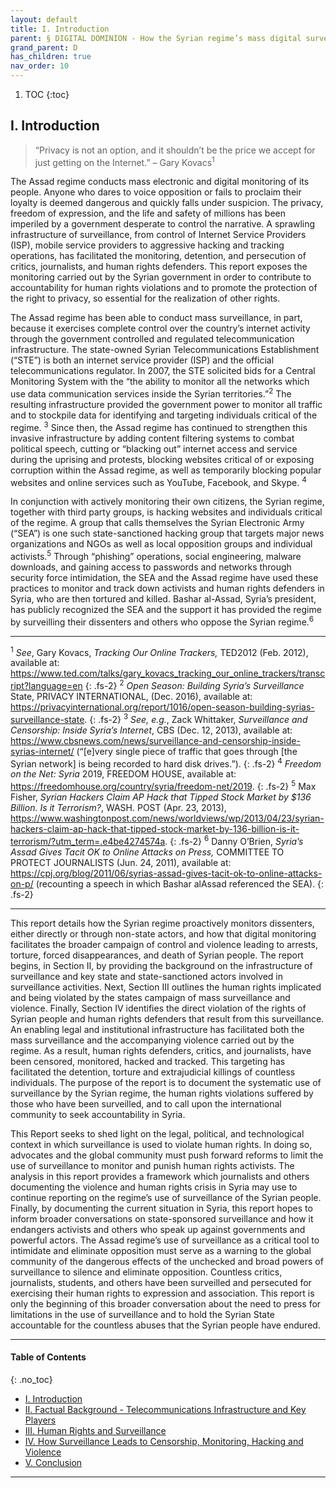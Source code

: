 ```yaml
---
layout: default
title: I. Introduction
parent: § DIGITAL DOMINION - How the Syrian regime’s mass digital surveillance violates human rights 
grand_parent: D 
has_children: true
nav_order: 10 
---
```

<style>
.dont-break-out {
  /* These are technically the same, but use both */
  overflow-wrap: break-word;
  word-wrap: break-word;

  -ms-word-break: break-all;
  /* This is the dangerous one in WebKit, as it breaks things wherever */
  word-break: break-all;
  /* Instead use this non-standard one: */
  word-break: break-word;
}
</style>

<div class="dont-break-out" markdown="1">

1. TOC
{:toc}

## I. Introduction 
> “Privacy is not an option, and it shouldn’t be the price we accept for just getting on the Internet.” – Gary Kovacs<sup>1</sup> 

The Assad regime conducts mass electronic and digital monitoring of its people. Anyone who dares to voice opposition or fails to proclaim their loyalty is deemed dangerous and quickly falls under suspicion. The privacy, freedom of expression, and the life and safety of millions has been imperiled by a government desperate to control the narrative. A sprawling infrastructure of surveillance, from control of Internet Service Providers (ISP), mobile service providers to aggressive hacking and tracking operations, has facilitated the monitoring, detention, and persecution of critics, journalists, and human rights defenders. This report exposes the monitoring carried out by the Syrian government in order to contribute to accountability for human rights violations and to promote the protection of the right to privacy, so essential for the realization of other rights. 

The Assad regime has been able to conduct mass surveillance, in part, because it exercises complete control over the country’s internet activity through the government controlled and regulated telecommunication infrastructure. The state-owned Syrian Telecommunications Establishment (“STE”) is both an internet service provider (ISP) and the official telecommunications regulator. In 2007, the STE solicited bids for a Central Monitoring System with the “the ability to monitor all the networks which use data communication services inside the Syrian territories.”<sup>2</sup> The resulting infrastructure provided the government power to monitor all traffic and to stockpile data for identifying and targeting individuals critical of the regime. <sup>3</sup> Since then, the Assad regime has continued to strengthen this invasive infrastructure by adding content filtering systems to combat political speech, cutting or “blacking out” internet access and service during the uprising and protests, blocking websites critical of or exposing corruption within the Assad regime, as well as temporarily blocking popular websites and online services such as YouTube, Facebook, and Skype. <sup>4</sup>

In conjunction with actively monitoring their own citizens, the Syrian regime, together with third party groups, is hacking websites and individuals critical of the regime. A group that calls themselves the Syrian Electronic Army (“SEA”) is one such state-sanctioned hacking group that targets major news organizations and NGOs as well as local opposition groups and individual activists.<sup>5</sup> Through “phishing” operations, social engineering, malware downloads, and gaining access to passwords and networks through security force intimidation, the SEA and the Assad regime have used these practices to monitor and track down activists and human rights defenders in Syria, who are then tortured and killed. Bashar al-Assad, Syria’s president, has publicly recognized the SEA and the support it has provided the regime by surveilling their dissenters and others who oppose the Syrian regime.<sup>6</sup>

***
<sup>1</sup> *See*, Gary Kovacs, *Tracking Our Online Trackers,* TED2012 (Feb. 2012), available at: https://www.ted.com/talks/gary_kovacs_tracking_our_online_trackers/transcript?language=en 
{: .fs-2}
<sup>2</sup> *Open Season: Building Syria’s Surveillance* State, PRIVACY INTERNATIONAL, (Dec. 2016), available at: https://privacyinternational.org/report/1016/open-season-building-syrias-surveillance-state. 
{: .fs-2}
<sup>3</sup> *See, e.g.*, Zack Whittaker, *Surveillance and Censorship: Inside Syria’s Internet*, CBS (Dec. 12, 2013), available at: https://www.cbsnews.com/news/surveillance-and-censorship-inside-syrias-internet/ (“[e]very single piece of traffic that goes through [the Syrian network] is being recorded to hard disk drives.”).
{: .fs-2}
<sup>4</sup> *Freedom on the Net: Syria* 2019, FREEDOM HOUSE, available at: https://freedomhouse.org/country/syria/freedom-net/2019. 
{: .fs-2}
<sup>5</sup> Max Fisher, *Syrian Hackers Claim AP Hack that Tipped Stock Market by $136 Billion. Is it Terrorism?*, WASH. POST (Apr. 23, 2013), https://www.washingtonpost.com/news/worldviews/wp/2013/04/23/syrian-hackers-claim-ap-hack-that-tipped-stock-market-by-136-billion-is-it-terrorism/?utm_term=.e4be4274574a. 
{: .fs-2}
<sup>6</sup> Danny O’Brien, *Syria’s Assad Gives Tacit OK to Online Attacks on Press,* COMMITTEE TO PROTECT JOURNALISTS (Jun. 24, 2011), available at: https://cpj.org/blog/2011/06/syrias-assad-gives-tacit-ok-to-online-attacks-on-p/ (recounting a speech in which Bashar alAssad referenced the SEA).
{: .fs-2}
***

This report details how the Syrian regime proactively monitors dissenters, either directly or through non-state actors, and how that digital monitoring facilitates the broader campaign of control and violence leading to arrests, torture, forced disappearances, and death of Syrian people. The report begins, in Section II, by providing the background on the infrastructure of surveillance and key state and state-sanctioned actors involved in surveillance activities. Next, Section III outlines the human rights implicated and being violated by the states campaign of mass surveillance and violence. Finally, Section IV identifies the direct violation of the rights of Syrian people and human rights defenders that result from this surveillance. An enabling legal and institutional infrastructure has facilitated both the mass surveillance and the accompanying violence carried out by the regime. As a result, human rights defenders, critics, and journalists, have been censored, monitored, hacked and tracked. This targeting has facilitated the detention, torture and extrajudicial killings of countless individuals. The purpose of the report is to document the systematic use of surveillance by the Syrian regime, the human rights violations suffered by those who have been surveilled, and to call upon the international community to seek accountability in Syria. 

This Report seeks to shed light on the legal, political, and technological context in which surveillance is used to violate human rights. In doing so, advocates and the global community must push forward reforms to limit the use of surveillance to monitor and punish human rights activists. The analysis in this report provides a framework which journalists and others documenting the violence and human rights crisis in Syria may use to continue reporting on the regime’s use of surveillance of the Syrian people. Finally, by documenting the current situation in Syria, this report hopes to inform broader conversations on state-sponsored surveillance and how it endangers activists and others who speak up against governments and powerful actors. The Assad regime’s use of surveillance as a critical tool to intimidate and eliminate opposition must serve as a warning to the global community of the dangerous effects of the unchecked and broad powers of surveillance to silence and eliminate opposition. Countless critics, journalists, students, and others have been surveilled and persecuted for exercising their human rights to expression and association. This report is only the beginning of this broader conversation about the need to press for limitations in the use of surveillance and to hold the Syrian State accountable for the countless abuses that the Syrian people have endured.

***

#### Table of Contents
{: .no_toc}

<ul><li> <a href="/docs/D/digital-dominion-how-the-syrian-regimes-mass-digital-surveillance-violates-human-rights-1/">I. Introduction</a></li><li> <a href="/docs/D/digital-dominion-how-the-syrian-regimes-mass-digital-surveillance-violates-human-rights-2/">II. Factual Background - Telecommunications Infrastructure and Key Players</a></li><li> <a href="/docs/D/digital-dominion-how-the-syrian-regimes-mass-digital-surveillance-violates-human-rights-3/">III. Human Rights and Surveillance</a></li><li> <a href="/docs/D/digital-dominion-how-the-syrian-regimes-mass-digital-surveillance-violates-human-rights-4/">IV. How Surveillance Leads to Censorship, Monitoring, Hacking and Violence</a></li><li> <a href="/docs/D/digital-dominion-how-the-syrian-regimes-mass-digital-surveillance-violates-human-rights-5/">V. Conclusion</a></li></ul>

***


</div>
